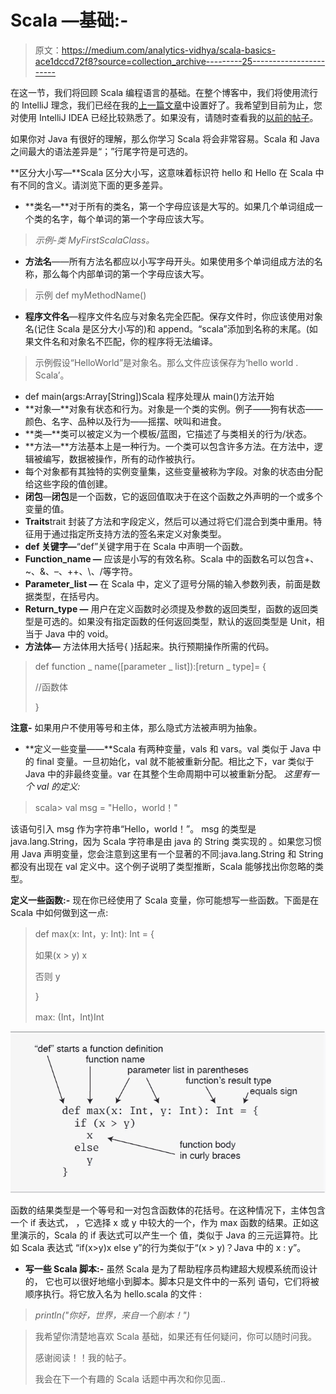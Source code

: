 # Scala —基础:-

> 原文：<https://medium.com/analytics-vidhya/scala-basics-ace1dccd72f8?source=collection_archive---------25----------------------->

在这一节，我们将回顾 Scala 编程语言的基础。在整个博客中，我们将使用流行的 IntelliJ 理念，我们已经在我的[上一篇文章](/@duke.lavlesh/how-to-install-intellij-idea-on-ubuntu-18-04-19-10-ubuntu-16-04-5bc45bb6c022?source=friends_link&sk=f16d31bdd444d90beda96b7fa5ae6c05)中设置好了。我希望到目前为止，您对使用 IntelliJ IDEA 已经比较熟悉了。如果没有，请随时查看我的[以前的帖子](/@duke.lavlesh/how-to-install-intellij-idea-on-ubuntu-18-04-19-10-ubuntu-16-04-5bc45bb6c022?source=friends_link&sk=f16d31bdd444d90beda96b7fa5ae6c05)。

如果你对 Java 有很好的理解，那么你学习 Scala 将会非常容易。Scala 和 Java 之间最大的语法差异是“；”行尾字符是可选的。

**区分大小写—**Scala 区分大小写，这意味着标识符 hello 和 Hello 在 Scala 中有不同的含义。请浏览下面的更多差异。

*   **类名—**对于所有的类名，第一个字母应该是大写的。如果几个单词组成一个类的名字，每个单词的第一个字母应该大写。

> *示例-类 MyFirstScalaClass。*

*   **方法名**——所有方法名都应以小写字母开头。如果使用多个单词组成方法的名称，那么每个内部单词的第一个字母应该大写。

> 示例 def myMethodName()

*   **程序文件名**—程序文件名应与对象名完全匹配。保存文件时，你应该使用对象名(记住 Scala 是区分大小写的)和 append。“scala”添加到名称的末尾。(如果文件名和对象名不匹配，你的程序将无法编译。

> 示例假设“HelloWorld”是对象名。那么文件应该保存为‘hello world . Scala’。

*   def main(args:Array[String])Scala 程序处理从 main()方法开始
*   **对象—**对象有状态和行为。对象是一个类的实例。例子——狗有状态——颜色、名字、品种以及行为——摇摆、吠叫和进食。
*   **类—**类可以被定义为一个模板/蓝图，它描述了与类相关的行为/状态。
*   **方法—**方法基本上是一种行为。一个类可以包含许多方法。在方法中，逻辑被编写，数据被操作，所有的动作被执行。
*   每个对象都有其独特的实例变量集，这些变量被称为字段。对象的状态由分配给这些字段的值创建。
*   **闭包**—**闭包**是一个函数，它的返回值取决于在这个函数之外声明的一个或多个变量的值。
*   **Traits**trait 封装了方法和字段定义，然后可以通过将它们混合到类中重用。特征用于通过指定所支持方法的签名来定义对象类型。
*   **def 关键字—**“def”关键字用于在 Scala 中声明一个函数。
*   **Function_name —** 应该是小写的有效名称。Scala 中的函数名可以包含+、~、&、–、++、\、/等字符。
*   **Parameter_list —** 在 Scala 中，定义了逗号分隔的输入参数列表，前面是数据类型，在括号内。
*   **Return_type —** 用户在定义函数时必须提及参数的返回类型，函数的返回类型是可选的。如果没有指定函数的任何返回类型，默认的返回类型是 Unit，相当于 Java 中的 void。
*   **方法体—** 方法体用大括号{ }括起来。执行预期操作所需的代码。

> def function _ name([parameter _ list]):[return _ type]= {
> 
> //函数体
> 
> }

**注意-** 如果用户不使用等号和主体，那么隐式方法被声明为抽象。

*   **定义一些变量——**Scala 有两种变量，vals 和 vars。val 类似于 Java 中的 final 变量。一旦初始化，val 就不能被重新分配。相比之下，var 类似于 Java 中的非最终变量。var 在其整个生命周期中可以被重新分配。
    *这里有一个 val 的定义:*

> scala> val msg = "Hello，world！"

该语句引入 msg 作为字符串“Hello，world！”。
msg 的类型是 java.lang.String，因为 Scala 字符串是由 java 的 String 类实现的
。如果您习惯用 Java 声明变量，您会注意到这里有一个显著的不同:java.lang.String 和 String 都没有出现在 val 定义中。这个例子说明了类型推断，Scala 能够找出你忽略的类型。

**定义一些函数:-** 现在你已经使用了 Scala 变量，你可能想写一些函数。下面是在 Scala 中如何做到这一点:

> def max(x: Int，y: Int): Int = {
> 
> 如果(x > y) x
> 
> 否则 y
> 
> }
> 
> max: (Int，Int)Int

![](img/223e776f6e2e26403ed0f9e386932d8f.png)

函数的结果类型是一个等号和一对包含函数体的花括号。在这种情况下，主体包含一个 if 表达式，
，它选择 x 或 y 中较大的一个，作为
max 函数的结果。正如这里演示的，Scala 的 if 表达式可以产生一个
值，类似于 Java 的三元运算符。比如 Scala 表达式
“if(x>y)x else y”的行为类似于“(x > y)？Java 中的 x : y”。

*   **写一些 Scala 脚本:-** 虽然 Scala 是为了帮助程序员构建超大规模系统而设计的，
    它也可以很好地缩小到脚本。脚本只是文件中的一系列
    语句，它们将被顺序执行。将它放入名为 hello.scala 的文件
    :

> *println("你好，世界，来自一个剧本！")*

> 我希望你清楚地喜欢 Scala 基础，如果还有任何疑问，你可以随时问我。
> 
> 感谢阅读！！我的帖子。
> 
> 我会在下一个有趣的 Scala 话题中再次和你见面..